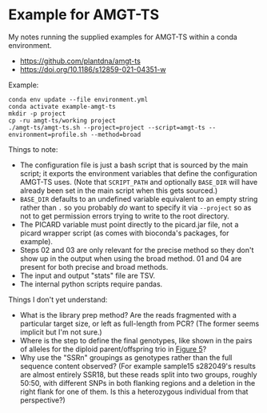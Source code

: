 # Example for AMGT-TS

My notes running the supplied examples for AMGT-TS within a conda environment.

 * <https://github.com/plantdna/amgt-ts>
 * <https://doi.org/10.1186/s12859-021-04351-w>

Example:

    conda env update --file environment.yml
    conda activate example-amgt-ts
    mkdir -p project
    cp -ru amgt-ts/working project
    ./amgt-ts/amgt-ts.sh --project=project --script=amgt-ts --environment=profile.sh --method=broad

Things to note:

 * The configuration file is just a bash script that is sourced by the main
   script; it exports the environment variables that define the configuration
   AMGT-TS uses.  (Note that `SCRIPT_PATH` and optionally `BASE_DIR` will have
   already been set in the main script when this gets sourced.)
 * `BASE_DIR` defaults to an undefined variable equivalent to an empty string
   rather than `.` so you probably *do* want to specify it via `--project` so
   as not to get permission errors trying to write to the root directory.
 * The PICARD variable must point directly to the picard.jar file, not a picard
   wrapper script (as comes with bioconda's packages, for example).
 * Steps 02 and 03 are only relevant for the precise method so they don't show
   up in the output when using the broad method.  01 and 04 are present for
   both precise and broad methods.
 * The input and output "stats" file are TSV.
 * The internal python scripts require pandas.

Things I don't yet understand:

 * What is the library prep method?  Are the reads fragmented with a particular
   target size, or left as full-length from PCR?  (The former seems implicit
   but I'm not sure.)
 * Where is the step to define the final genotypes, like shown in the pairs of
   alleles for the diploid parent/offspring trio in [Figure 5]?
 * Why use the "SSRn" groupings as genotypes rather than the full sequence
   content observed?  (For example sample15 s282049's results are almost
   entirely SSR18, but these reads split into two groups, roughly 50:50, with
   different SNPs in both flanking regions and a deletion in the right flank for
   one of them.  Is this a heterozygous individual from that perspective?)

[Figure 5]: https://bmcbioinformatics.biomedcentral.com/articles/10.1186/s12859-021-04351-w/figures/5
